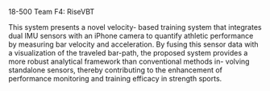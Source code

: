 18-500 Team F4: RiseVBT


This system presents a novel velocity-
based training system that integrates dual IMU sensors
with an iPhone camera to quantify athletic performance
by measuring bar velocity and acceleration. By fusing
this sensor data with a visualization of the traveled
bar-path, the proposed system provides a more robust
analytical framework than conventional methods in-
volving standalone sensors, thereby contributing to the
enhancement of performance monitoring and training
efficacy in strength sports.
